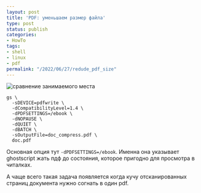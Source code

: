 ```yaml
---
layout: post
title: 'PDF: уменьшаем размер файла'
type: post
status: publish
categories:
- HowTo
tags:
- shell
- linux
- pdf
permalink: "/2022/06/27/redude_pdf_size"
---
```


<img class="img-fluid" src="{{ site.baseurl }}/assets/images/2022/pdf-sizes.png" alt="сравнение занимаемого места" title="Сравнение размеров файлов" />

```shell
gs \
  -sDEVICE=pdfwrite \
  -dCompatibilityLevel=1.4 \
  -dPDFSETTINGS=/ebook \
  -dNOPAUSE \
  -dQUIET \
  -dBATCH \
  -sOutputFile=doc_compress.pdf \
  doc.pdf
```

Основная опция тут ```-dPDFSETTINGS=/ebook```. Именна она указывает ghostscript жать пдф до состояния, которое пригодно для просмотра в читалках.

А чаще всего такая задача появляется когда кучу отсканированных страниц документа нужно согнать в один pdf.

